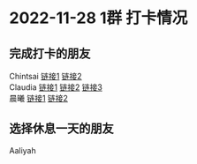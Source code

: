 # 2022-11-28 1群 打卡情况
## 完成打卡的朋友
Chintsai [链接1](http://mmbiz.qpic.cn/mmbiz_jpg/fKBOEML39zqFFEwfnAGddOfXpSyibMPpxjbGuyRJFJeYn94UWdloA4sPKnUzeT90Vg8SfnDsyclAJKA2ANzVLwA/0) [链接2](http://mmbiz.qpic.cn/mmbiz_jpg/fKBOEML39zqFFEwfnAGddOfXpSyibMPpxXMMOkxShkl9YdT80hZUgps1A9jDy3M3ib2zrTZNsPeZiar7fp2wR9vvA/0) <br>Claudia [链接1](http://mmbiz.qpic.cn/mmbiz_jpg/EqM704vBbWDrvFhYlyUaoT0gjKXP6ALuMKk5JFEpdG0DyD56myYmYKJ3iazEQ0LZ9Pa9iagjWPLcObfDeGgvD2ibw/0) [链接2](http://mmbiz.qpic.cn/mmbiz_jpg/EqM704vBbWDrvFhYlyUaoT0gjKXP6ALuMKk5JFEpdG0DyD56myYmYKJ3iazEQ0LZ9Pa9iagjWPLcObfDeGgvD2ibw/0) [链接3](http://mmbiz.qpic.cn/mmbiz_jpg/EqM704vBbWDrvFhYlyUaoT0gjKXP6ALudsiarRJD6r9w7CqZHSqsWS7nIWsYgdbCxBFuxK5UghKapC9dxrju5Fw/0) <br>晨曦 [链接1](http://mmbiz.qpic.cn/mmbiz_jpg/4rYayDxu0jVwcdoATS7hBAoSCbhIbjCp4L06RNEOia3BQ7Su8LEia69pJuUCibOATsMnK9alQQGLIpDZbLd0UADyw/0) [链接2](http://mmbiz.qpic.cn/mmbiz_jpg/4rYayDxu0jVwcdoATS7hBAoSCbhIbjCphcp5Jnp6XEv8V23cZiaic4BBMmPsmLHwXFdNo6leqSPIvsfrV5qVMoPg/0) <br>
## 选择休息一天的朋友
Aaliyah

